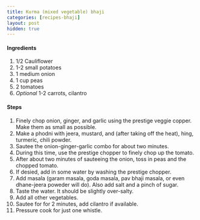 ```yaml
---
title: Kurma (mixed vegetable) bhaji
categories: [recipes-bhaji]
layout: post
hidden: true
---
```


#### Ingredients
1. 1/2 Cauliflower
2. 1-2 small potatoes
3. 1 medium onion
4. 1 cup peas
5. 2 tomatoes
6. *Optional* 1-2 carrots, cilantro

#### Steps
1. Finely chop onion, ginger, and garlic using the prestige veggie copper. Make them as small as possible.
2. Make a phodni with jeera, mustard, and (after taking off the heat), hing, turmeric, chili powder.
3. Sautee the onion-ginger-garlic combo for about two minutes.
4. During this time, use the prestige chopper to finely chop up the tomato.
5. After about two minutes of sauteeing the onion, toss in peas and the chopped tomato.
6. If desied, add in some water by washing the prestige chopper.
7. Add masala (garam masala, goda masala, pav bhaji masala, or even dhane-jeera poweder will do). Also add salt and a pinch of sugar.
8. Taste the water. It should be slightly over-salty.
9. Add all other vegetables.
10. Sautee for for 2 minutes, add cilantro if available.
11. Pressure cook for just one whistle.
